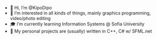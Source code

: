 - 👋 Hi, I’m @KipoDipo
- 👀 I’m interested in all kinds of things, mainly graphics programming, video/photo editing
- 🎓 I’m currently learning Information Systems @ Sofia University
- 🌱 My personal projects are (usually) written in C++, C# w/ SFML.net

<!---
KipoDipo/KipoDipo is a ✨ special ✨ repository because its `README.md` (this file) appears on your GitHub profile.
You can click the Preview link to take a look at your changes.
--->
